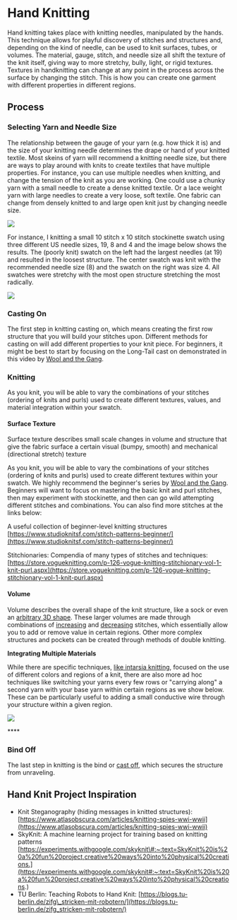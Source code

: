 # Hand Knitting

Hand knitting takes place with knitting needles, manipulated by the hands. This technique allows for playful discovery of stitches and structures and, depending on the kind of needle, can be used to knit surfaces, tubes, or volumes.  The material, gauge, stitch, and needle size all shift the texture of the knit itself, giving way to more stretchy, bully, light, or rigid textures. Textures in handknitting can change at any point in the process across the surface by changing the stitch. This is how you can create one garment with different properties in different regions.

## Process

### **Selecting Yarn and Needle Size**

The relationship between the gauge of your yarn \(e.g. how thick it is\) and the size of your knitting needle determines the drape or hand of your knitted textile. Most skeins of yarn will recommend a knitting needle size, but there are ways to play around with knits to create textiles that have multiple properties. For instance, you can use multiple needles when knitting, and change the tension of the knit as you are working. One could use a chunky yarn with a small needle to create a dense knitted textile. Or a lace weight yarn with large needles to create a very loose, soft textile. One fabric can change from densely knitted to and large open knit just by changing needle size. 

![](..//img_9207.jpg)

For instance, I knitting a small 10 stitch x 10 stitch stockinette swatch using three different US needle sizes, 19, 8 and 4 and the image below shows the results. The \(poorly knit\) swatch on the left had the largest needles \(at 19\) and resulted in the loosest structure. The center swatch was knit with the recommended needle size \(8\) and the swatch on the right was size 4. All swatches were stretchy with the most open structure stretching the most radically. 

![](..//img_9200.jpg)

### Casting On

The first step in knitting casting on, which means creating the first row structure that you will build your stitches upon. Different methods for casting on will add different properties to your knit piece. For beginners, it might be best to start by focusing on the Long-Tail cast on demonstrated in this video by [Wool and the Gang](https://www.youtube.com/watch?v=T-gdAUEjQjU). 

### Knitting

As you knit, you will be able to vary the combinations of your stitches \(ordering of knits and purls\) used to create different textures, values, and material integration within your swatch.

#### Surface Texture

Surface texture describes small scale changes in volume and structure that give the fabric surface a certain visual  \(bumpy, smooth\) and mechanical \(directional stretch\) texture

As you knit, you will be able to vary the combinations of your stitches \(ordering of knits and purls\) used to create different textures within your swatch. We highly recommend the beginner's series by [Wool and the Gang](https://www.youtube.com/playlist?list=PLMrqriQMGoJhWtXwTUL_Uxm-wZEaUYKR9). Beginners will want to focus on mastering the basic knit and purl stitches, then may experiment with stockinette, and then can go wild attempting different stitches and combinations. You can also find more stitches at the links below: 

A useful collection of beginner-level knitting structures  
[https://www.studioknitsf.com/stitch-patterns-beginner/](https://www.studioknitsf.com/stitch-patterns-beginner/)

Stitchionaries: Compendia of many types of stitches and techniques:   
[https://store.vogueknitting.com/p-126-vogue-knitting-stitchionary-vol-1-knit-purl.aspx](https://store.vogueknitting.com/p-126-vogue-knitting-stitchionary-vol-1-knit-purl.aspx)

#### Volume

Volume describes the overall shape of the knit structure, like a sock or even an [arbitrary 3D shape](http://www.isc.meiji.ac.jp/~yuki_i/knitty/index-e.html). These larger volumes are made through combinations of [increasing](https://www.youtube.com/watch?v=dZXuTacR7NA) and [decreasing](https://www.youtube.com/watch?v=VCud305iPVw) stitches, which essentially allow you to add or remove value in certain regions. Other more complex structures and pockets can be created through methods of double knitting. 

  **Integrating Multiple Materials**

While there are specific techniques, [like intarsia knitting](https://www.thesprucecrafts.com/learn-to-knit-intarsia-2116388), focused on the use of different colors and regions of a knit, there are also more ad hoc techniques like switching your yarns every few rows or "carrying along" a second yarn with your base yarn within certain regions as we show below. These can be particularly useful to adding a small conductive wire through your structure within a given region.  



![](..//so_yarn_examples.041.jpeg)

\*\*\*\*



### Bind Off

The last step in knitting is the bind or [cast off](https://www.youtube.com/watch?v=KldVvrGx6lQ), which secures the structure from unraveling. 

## Hand Knit Project Inspiration 

* Knit Steganography \(hiding messages in knitted structures\): [https://www.atlasobscura.com/articles/knitting-spies-wwi-wwii](https://www.atlasobscura.com/articles/knitting-spies-wwi-wwii)
* SkyKnit: A machine learning project for training based on knitting patterns [https://experiments.withgoogle.com/skyknit\#:~:text=SkyKnit%20is%20a%20fun%20project,creative%20ways%20into%20physical%20creations.](https://experiments.withgoogle.com/skyknit#:~:text=SkyKnit%20is%20a%20fun%20project,creative%20ways%20into%20physical%20creations.)
* TU Berlin: Teaching Robots to Hand Knit:  [https://blogs.tu-berlin.de/zifg\_stricken-mit-robotern/](https://blogs.tu-berlin.de/zifg_stricken-mit-robotern/)

